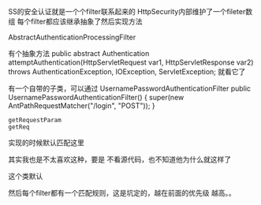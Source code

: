 SS的安全认证就是一个个filter联系起来的
HttpSecurity内部维护了一个fileter数组
每个filter都应该继承抽象了然后实现方法

AbstractAuthenticationProcessingFilter

有个抽象方法
public abstract Authentication attemptAuthentication(HttpServletRequest var1, HttpServletResponse var2) throws AuthenticationException, IOException, ServletException;
就看它了


有一个自带的子类，可以通过
UsernamePasswordAuthenticationFilter
    public UsernamePasswordAuthenticationFilter() {
        super(new AntPathRequestMatcher("/login", "POST"));
    }
    
    getRequestParam
    getReq
实现的时候默认匹配这里

其实我也是不太喜欢这种，要是
不看源代码，也不知道他为什么就这样了

这个类默认

然后每个filter都有一个匹配规则，这是坑定的，越在前面的优先级
越高。。